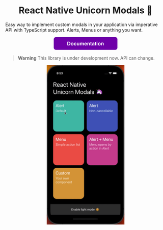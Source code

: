 <h1 align="center">React Native Unicorn Modals 🦄</h1>

Easy way to implement custom modals in your application via imperative API with TypeScript support. Alerts, Menus or anything you want.

<p align="center">
<a href="https://inferusvv.github.io/react-native-unicorn-modals/" target="_blank"><img src=".github/images/documentation.png" height="40" /></a>
</p>

> **Warning**
> This library is under development now. API can change.

<p align="center">
<img src=".github/images/demo.gif" height="500" />
</p>

